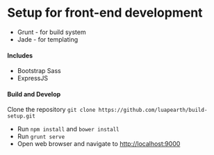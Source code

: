 # Setup for front-end development

* Grunt - for build system
* Jade - for templating

#### Includes

* Bootstrap Sass
* ExpressJS

#### Build and Develop

Clone the repository `git clone https://github.com/luapearth/build-setup.git`

* Run `npm install` and `bower install`
* Run `grunt serve`
* Open web browser and navigate to [http://localhost:9000](http://localhost:9000)
